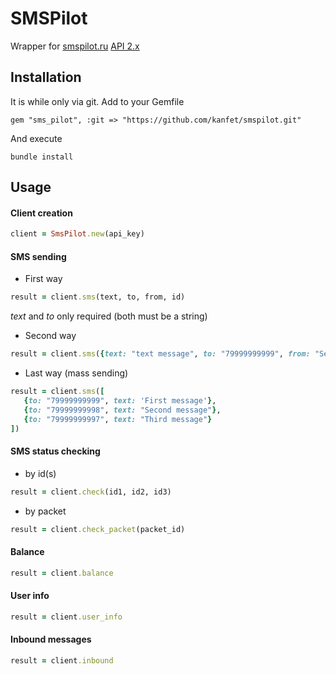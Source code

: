 # SMSPilot

Wrapper for [smspilot.ru](http://www.smspilot.ru/ "smspilot.ru") [API 2.х](http://www.smspilot.ru/download/SMSPilotRu-HTTP-v2.1.2.rtf "SMSPilotRu-HTTP-v2.1.2.rtf")

## Installation

It is while only via git. Add to your Gemfile

```
gem "sms_pilot", :git => "https://github.com/kanfet/smspilot.git"
```

And execute
```
bundle install
```

## Usage

#### Client creation

```ruby
client = SmsPilot.new(api_key)
```

#### SMS sending

* First way
```ruby
result = client.sms(text, to, from, id)
```
*text* and *to* only required (both must be a string)

* Second way
```ruby
result = client.sms({text: "text message", to: "79999999999", from: "Sender", id: 123})
```

* Last way (mass sending)
```ruby
result = client.sms([
   {to: "79999999999", text: 'First message'},
   {to: "79999999998", text: "Second message"},
   {to: "79999999997", text: "Third message"}
])
```

#### SMS status checking
* by id(s)

```ruby
result = client.check(id1, id2, id3)
```
* by packet

```ruby
result = client.check_packet(packet_id)
```

#### Balance
```ruby
result = client.balance
```

#### User info
```ruby
result = client.user_info
```

#### Inbound messages
```ruby
result = client.inbound
```
